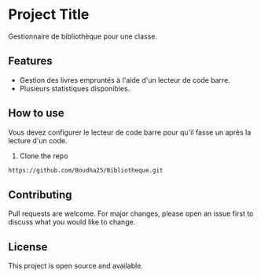 
# Project Title
Gestionnaire de bibliothèque pour une classe.

## Features
- Gestion des livres empruntés à l'aide d'un lecteur de code barre.
- Plusieurs statistiques disponibles.

## How to use
Vous devez configurer le lecteur de code barre pour qu'il fasse un <TAB> après la lecture d'un code.
1. Clone the repo
``` bash
https://github.com/Boudha25/Bibliotheque.git
```

## Contributing
Pull requests are welcome. For major changes, please open an issue first to discuss what you would like to change.

## License
This project is open source and available.
